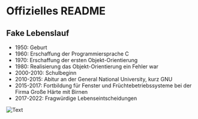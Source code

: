 # Offizielles README 

## Fake Lebenslauf

* 1950: Geburt
* 1960: Erschaffung der Programmiersprache C
* 1970: Erschaffung der ersten Objekt-Orientierung
* 1980: Realisierung das Objekt-Orientierung ein Fehler war
* 2000-2010: Schulbeginn
* 2010-2015: Abitur an der General National University, kurz GNU
* 2015-2017: Fortbildung für Fenster und Früchtebetriebssysteme bei der Firma Große Härte mit Birnen
* 2017-2022: Fragwürdige Lebenseintscheidungen

![Text](https://cdn.pixabay.com/photo/2014/05/27/23/32/matrix-356024_1280.jpg)

